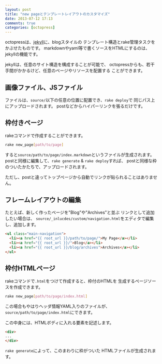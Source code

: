 ```yaml
---
layout: post
title: "new pageとテンプレートレイアウトのカスタマイズ"
date: 2013-07-12 17:13
comments: true
categories: [octopress]
---
```


octopressは、[jekyll](http://jekyllrb.com/)に、blogスタイルの
テンプレート構造とrake管理タスクをかぶせたものです。
markdownやyaml等で書くソースをHTMLにするのは、jekyllの機能です。

jekyllは、任意のサイト構造を構成することが可能で、
octopressからも、若干手間がかかるけど、任意のページやリソースを配置する
ことができます。

<!-- more -->

## 画像ファイル、JSファイル

ファイルは、``source/``以下の任意の位置に配置でき、``rake deploy``で
同じパス上にアップロードされます。
postなどからハイパーリンクを張るだけです。

## 枠付きページ

rakeコマンドで作成することができます。

```bash
rake new_page[path/to/page]
```

すると``source/path/to/page/index.markdown``というファイルが生成されます。
postと同様に編集して、``rake generate`` & ``rake deploy``すれば、
postと同様な枠のついたかたちで、アップロードされます。

ただし、postと違ってトップページから自動でリンクが貼られることはありません。

## フレームレイアウトの編集

たとえば、新しく作ったページを"Blog"や"Archives"と並ぶ
リンクとして追加したい場合は、
``source/_inlucdes/custom/navigation.html``をエディタで編集し、追加します。

```html
<ul class="main-navigation">
  <li><a href="{{ root_url }}/path/to/page/">My Page</a></li>
  <li><a href="{{ root_url }}/">Blog</a></li>
  <li><a href="{{ root_url }}/blog/archives">Archives</a></li>
</ul>
```

## 枠付HTMLページ

rakeコマンドで``.html``をつけて作成すると、枠付のHTMLを
生成するページソースを作成できます。

```bash
rake new_page[path/to/page/index.html]
```

この場合もやはりヘッダ情報YAML入りのファイルが、
``source/path/to/page/index.html``にできます。

この中身には、HTMLボディに入れる要素を記述します。

```html
<div>
...
</div>
```

``rake generate``によって、このまわりに枠がついた
HTMLファイルが生成されます。
